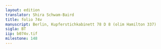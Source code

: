 ```yaml
---
layout: edition
translator: Shira Schwam-Baird
title: folio 74v
manuscript: Berlin, Kupferstichkabinett 78 D 8 (olim Hamilton 337)
sigla: BT
iip: b074v.tif
milestone: 148
---
```

